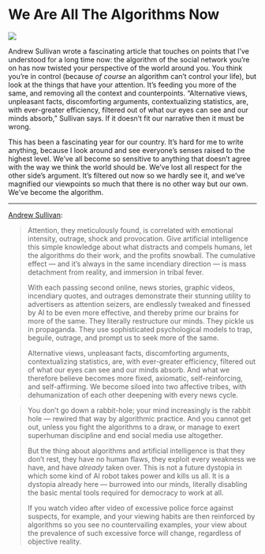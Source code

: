 # We Are All The Algorithms Now

![][image-1]

Andrew Sullivan wrote a fascinating article that touches on points that I’ve understood for a long time now: the algorithm of the social network you’re on has now twisted your perspective of the world around you. You think you’re in control (because *of course* an algorithm can’t control your life), but look at the things that have your attention. It’s feeding you more of the same, and removing all the context and counterpoints. “Alternative views, unpleasant facts, discomforting arguments, contextualizing statistics, are, with ever-greater efficiency, filtered out of what our eyes can see and our minds absorb,” Sullivan says. If it doesn’t fit our narrative then it must be wrong.

This has been a fascinating year for our country. It’s hard for me to write anything, because I look around and see everyone’s senses raised to the highest level. We’ve all become so sensitive to anything that doesn’t agree with the way we think the world should be. We’ve lost all respect for the other side’s argument. It’s filtered out now so we hardly see it, and we’ve magnified our viewpoints so much that there is no other way but our own. We’ve become the algorithm.

---- 

[Andrew Sullivan][1]:

> Attention, they meticulously found, is correlated with emotional intensity, outrage, shock and provocation. Give artificial intelligence this simple knowledge about what distracts and compels humans, let the algorithms do their work, and the profits snowball. The cumulative effect — and it’s always in the same incendiary direction — is mass detachment from reality, and immersion in tribal fever.
> 
> With each passing second online, news stories, graphic videos, incendiary quotes, and outrages demonstrate their stunning utility to advertisers as attention seizers, are endlessly tweaked and finessed by AI to be even more effective, and thereby prime our brains for more of the same. They literally restructure our minds. They pickle us in propaganda. They use sophisticated psychological models to trap, beguile, outrage, and prompt us to seek more of the same.
> 
> Alternative views, unpleasant facts, discomforting arguments, contextualizing statistics, are, with ever-greater efficiency, filtered out of what our eyes can see and our minds absorb. And what we therefore believe becomes more fixed, axiomatic, self-reinforcing, and self-affirming. We become siloed into two affective tribes, with dehumanization of each other deepening with every news cycle.

> You don’t go down a rabbit-hole; your mind increasingly is the rabbit hole — rewired that way by algorithmic practice. And you cannot get out, unless you fight the algorithms to a draw, or manage to exert superhuman discipline and end social media use altogether.
> 
> But the thing about algorithms and artificial intelligence is that they don’t rest, they have no human flaws, they exploit every weakness we have, and have *already* taken over. This is not a future dystopia in which some kind of AI robot takes power and kills us all. It is a dystopia already here — burrowed into our minds, literally disabling the basic mental tools required for democracy to work at all.
> 
> If you watch video after video of excessive police force against suspects, for example, and your viewing habits are then reinforced by algorithms so you see no countervailing examples, your view about the prevalence of such excessive force will change, regardless of objective reality.

[1]:	https://andrewsullivan.substack.com/p/we-are-all-algorithms-now

[image-1]:	https://cdn.substack.com/image/fetch/f_auto,q_auto:good,fl_progressive:steep/https%3A%2F%2Fbucketeer-e05bbc84-baa3-437e-9518-adb32be77984.s3.amazonaws.com%2Fpublic%2Fimages%2Fbfed5ca9-cfd0-41f1-bd94-43c8c1ddcd32_4200x2588.jpeg